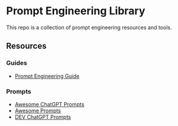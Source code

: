 # Prompt Engineering Library

This repo is a collection of prompt engineering resources and tools.

## Resources

### Guides

- [Prompt Engineering Guide](https://www.promptingguide.ai/)

### Prompts

- [Awesome ChatGPT Prompts](https://github.com/f/awesome-chatgpt-prompts)
- [Awesome Prompts](https://github.com/ai-boost/awesome-prompts)
- [DEV ChatGPT Prompts](https://github.com/PickleBoxer/dev-chatgpt-prompts)
